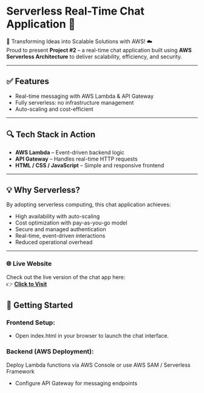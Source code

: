 # Serverless Real-Time Chat Application 💬

🚀 Transforming Ideas into Scalable Solutions with AWS! ☁️  
Proud to present **Project #2** – a real-time chat application built using **AWS Serverless Architecture** to deliver scalability, efficiency, and security.

---

## ✅ Features

- Real-time messaging with AWS Lambda & API Gateway   
- Fully serverless: no infrastructure management  
- Auto-scaling and cost-efficient  

---

## 🔍 Tech Stack in Action

- **AWS Lambda** – Event-driven backend logic  
- **API Gateway** – Handles real-time HTTP requests   
- **HTML / CSS / JavaScript** – Simple and responsive frontend  

---

## 💡 Why Serverless?

By adopting serverless computing, this chat application achieves:

- High availability with auto-scaling  
- Cost optimization with pay-as-you-go model  
- Secure and managed authentication  
- Real-time, event-driven interactions  
- Reduced operational overhead  

---

### 🌐 Live Website

Check out the live version of the chat app here:  
👉 [**Click to Visit**](https://suryawanshi-yash.github.io/Cloud-Chat/)


## 🚀 Getting Started

### Frontend Setup:
- Open index.html in your browser to launch the chat interface.

### Backend (AWS Deployment):
   Deploy Lambda functions via AWS Console or use AWS SAM / Serverless Framework

- Configure API Gateway for messaging endpoints
      


